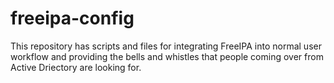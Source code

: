 # freeipa-config

This repository has scripts and files for integrating FreeIPA into normal user workflow and providing the bells and whistles that people coming over from Active Driectory are looking for.


